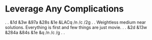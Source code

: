 # Leverage Any Complications
.
.
&1d
&3w
&97a
&28s
&1e
&LACq
/n
/c
/2g
.
.
Weightless medium near solutions.
Everything is first and few things are just movie.
.
.
&2d
&13w
&284a
&84s
&1e
&q
/n
/c
/g
.
.